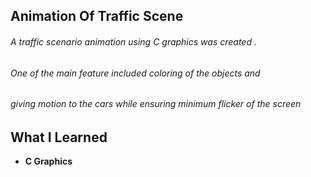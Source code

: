 ## Animation Of Traffic Scene
###### A traffic scenario animation using C graphics was created .
###### One of the main feature included coloring of the objects and
###### giving motion to the cars while ensuring minimum flicker of the screen 
## What I Learned 
- **C Graphics**

